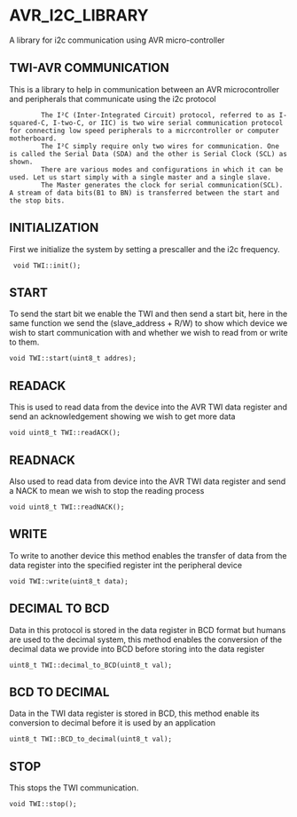 # AVR_I2C_LIBRARY
A library for i2c communication using AVR micro-controller

## TWI-AVR  COMMUNICATION
This is a library to help in communication between an AVR microcontroller and peripherals that communicate using the i2c protocol

            The I²C (Inter-Integrated Circuit) protocol, referred to as I-squared-C, I-two-C, or IIC) is two wire serial communication protocol for connecting low speed peripherals to a micrcontroller or computer motherboard.
            The I²C simply require only two wires for communication. One is called the Serial Data (SDA) and the other is Serial Clock (SCL) as shown.
            There are various modes and configurations in which it can be used. Let us start simply with a single master and a single slave.
            The Master generates the clock for serial communication(SCL). A stream of data bits(B1 to BN) is transferred between the start and the stop bits.
            
## INITIALIZATION
First we initialize the system by setting a prescaller and the i2c frequency.
            
     void TWI::init();
                  
## START
To send the start bit we enable the TWI and then send a start bit, here in the same function we send the (slave_address + R/W)  to show which device we wish to start communication with and whether we  wish to read from or write to them.

    void TWI::start(uint8_t addres);
          
##  READACK
This is used to read data from the device into the AVR TWI data register and send an acknowledgement showing we wish to get more data
    
    void uint8_t TWI::readACK();
    
## READNACK
Also used to read data from device into the AVR TWI data register and send a NACK to mean we wish to stop the reading process

    void uint8_t TWI::readNACK();
    
## WRITE
To write to another device this method enables the transfer of data from the data register into the specified register int the peripheral device
  
    void TWI::write(uint8_t data);
    
## DECIMAL TO BCD
Data in this protocol is stored in the data register in BCD format but humans are used to the decimal system, this method enables the conversion of the decimal data we provide into BCD before storing into the data register
  
    uint8_t TWI::decimal_to_BCD(uint8_t val);
    
## BCD TO DECIMAL
  Data in the TWI data register is stored in BCD, this method enable its conversion to decimal before it is used by an application
    
    uint8_t TWI::BCD_to_decimal(uint8_t val);
    
 ## STOP 
 This stops the TWI communication.
    
    void TWI::stop();
      
           
